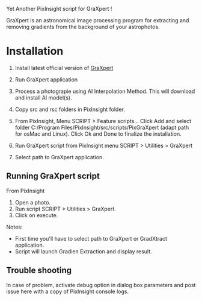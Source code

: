 Yet Another PixInsight script for GraXpert !

GraXpert is an astronomical image processing program for extracting and removing gradients from the background of your astrophotos.


# Installation
1. Install latest official version of [GraXpert](https://github.com/Steffenhir/GraXpert/releases/latest)

2. Run GraXpert application
3. Process a photograpie using AI Interpolation Method.
	This will download and install AI model(s).

3. Copy src and rsc folders in PixInsight folder.

4. From PixInsight, Menu SCRIPT > Feature scripts…
	Click Add and select folder C:/Program Files/PixInsight/src/scripts/PixGraXpert (adapt path for osMac and Linux).
	Click Ok and Done to finalize the installation.

5. Run GraXpert script from PixInsight menu SCRIPT > Utilities > GraXpert

6. Select path to GraXpert application.


## Running GraXpert script
From PixInsight
1. Open a photo.
2. Run script SCRIPT > Utilities > GraXpert.
3. Click on execute.

Notes:
- First time you'll have to select path to GraXpert or GradXtract application.
- Script will launch Gradien Extraction and display result.

## Trouble shooting
In case of problem, activate debug option in dialog box parameters and post issue here with a copy of PixInsight console logs.
